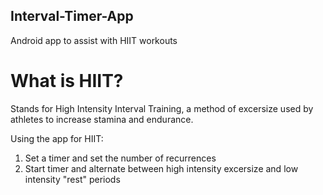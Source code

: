 ## Interval-Timer-App
Android app to assist with HIIT workouts

# What is HIIT?
Stands for High Intensity Interval Training, a method of excersize used by athletes to increase stamina and endurance.

Using the app for HIIT:
1. Set a timer and set the number of recurrences
2. Start timer and alternate between high intensity excersize and low intensity "rest" periods
